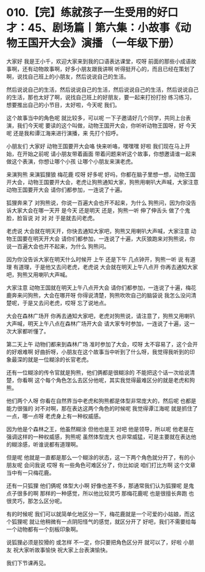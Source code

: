# 010.【完】练就孩子一生受用的好口才：45、剧场篇丨第六集：小故事《动物王国开大会》演播 （一年级下册）

大家好 我是王小千，欢迎大家来到我的口语表达课堂，哎呀 前面的那些小成语故事啊，还有动物故事啊，好多小朋友跟我讲啊 听得挺开心的，而且已经在策划了啊，说找自己班上的小朋友，然后说说自己的生活。

然后说说自己的生活，然后说说自己的生活，然后说说自己的生活，然后说说自己的生活，那也太好了啊，说找自己班上的好朋友，要一起来打扮打扮 练习练习，想要推出自己的小节目，太好啦，今天呢 我们。

这个故事当中的角色呢 就比较多，可以呢 一下子邀请好几个同学，共同上台表演，我们今天呢 要读的这个叫做，动物王国开大会，你听听动物王国呀，好 今天呢 还是我和谭江海来进行演播，来 先打个招呼。

小朋友们 大家好 动物王国要开大会咯 快来听咯，嘿嘿嘿 好啦 我们现在马上开始，在开始之前呢 请小朋友带着画面 带着问题来听这个故事，你想邀请谁一起来做这个表演，你想让哪个小孩 让哪个小朋友来演老虎。

来演狗熊 来演狐狸狼 梅花鹿 哎呀 好多呢 好吗，你都在脑子里想一想，动物王国开大会，动物王国要开大会，老虎让狗熊通知大家，狗熊用喇叭大声喊，大家注意 动物王国要开大会 请你们都参加，一连说了十遍。

狐狸奔来了 对狗熊说，你说一百遍大会也开不起来，为什么 狗熊问，因为你没告诉大家大会在哪一天开 是今天 还是明天 还是，狗熊一听 伸了伸舌头 做了个鬼脸，脸盲说 对 对 对 于是就去问老虎。

老虎说 大会就在明天开，你快去通知大家吧，狗熊又用喇叭大声喊，大家注意 动物王国要在明天开大会 请你们都参加，一连说了十遍，大灰狼跑来对狗熊说，你说一百遍大会也开不起来，为什么 狗熊问。

因为你没告诉大家在明天什么时候开 上午 还是下午 几点钟开，狗熊一听 说 有道理 有道理，于是他又去问老虎，老虎说 大会就在明天上午八点开 你再去通知大家吧，狗熊又用喇叭大声喊。

大家注意 动物王国就在明天上午八点开大会 请你们都参加，一连说了十遍，梅花鹿奔来问狗熊，大会在哪开呀 你得说清楚，狗熊吹吹自己的脑袋说 我怎么没问清楚呢，于是又去问老虎，哎呀 忘了说地点。

大会在森林广场开 你再去通知大家吧，老虎对狗熊说，请注意了，狗熊又用喇叭大声喊，明天上午八点在森林广场开大会 请大家专时参加，一连说了十遍，这一次大家都听懂了。

第二天上午 动物们都来到森林广场 准时参加了大会，哎呀 太不容易了，这个会开的好艰难啊 好曲折呀，小朋友在这个故事当中听到了什么呀，我觉得我听到的印象最深的就是一位糊涂的长官老虎。

还有一位糊涂的传令官就是狗熊，他们俩都是很糊涂的 不能把这个话一次给说清楚，你看啊 这个每个角色怎么去区分他呢，其实我觉得最难区分的就是老虎和狗熊。

他们两个人呀 你看在自然界当中老虎和狗熊都是体型非常庞大的，然后呢 也都是能力很强的 对不对啊，那在表达这两个角色的时候呢 我觉得谭江海呢 就是抓住了一点，哪一点呀 老虎身上有一种权威感。

因为他是个森林之王，他虽然糊涂 但他也是王 对吧 他是领导，所以呢 他老是在强调这样的一种权威感，狗熊呢 虽然体型庞大 也非常威猛，可是主要就在表达他的糊涂感，听谁说都有道理啊。

但是呢 他就是一直都是那么一个糊涂的状态，这一下两个角色就分开了，有的小朋友呢 会问我说 哎呀 有一些角色可难区分了，你比如说 咱们打比方啊 这个文章当中有一只梅花鹿。

还有一只狐狸 他们俩呢 体型大小啊 好像也差不多，那通常我们认为狐狸呢 是鬼点子很多的啊 那样的一种感觉，所以他比较灵巧 那梅花鹿呢 也是很擅长奔跑 也很灵巧，那怎么区分呢。

有的时候呢 我们可以就简单化地区分一下，梅花鹿就是一个可爱的小姑娘，而这个狐狸呢 就让他稍微有一点阴阳怪气的感觉，就区分开了 好吧，我们不需要给每一个动物都有一个刻板印象啊。

说狐狸必须是狡猾的 或怎样 不一定，你只要把角色区分开 就可以了，好啦 小朋友 祝大家听故事愉快 祝大家上台表演愉快。

我们下节课再见。